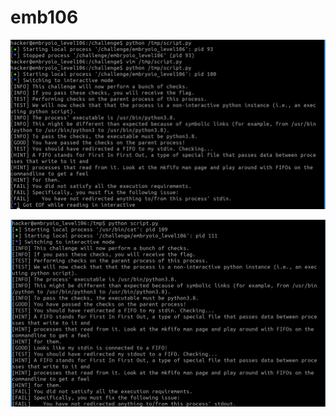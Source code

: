 # emb106

![stdin redirection to the challenge required](<../.gitbook/assets/image (74).png>)

![stdout from the challenge required](<../.gitbook/assets/image (10).png>)

